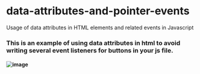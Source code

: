 # data-attributes-and-pointer-events
Usage of data attributes in HTML elements and related events in Javascript

### This is an example of using data attributes in html to avoid writing several event listeners for buttons in your js file.


#### ![image](https://user-images.githubusercontent.com/71946846/193807231-b45fd902-a42b-4463-8109-05472a298d98.png)
